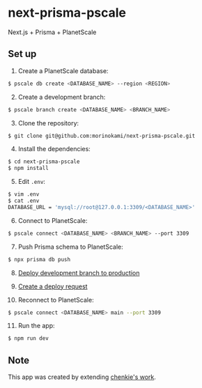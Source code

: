 # next-prisma-pscale

Next.js + Prisma + PlanetScale

## Set up

1. Create a PlanetScale database:

```sh
$ pscale db create <DATABASE_NAME> --region <REGION>
```

2. Create a development branch:

```sh
$ pscale branch create <DATABASE_NAME> <BRANCH_NAME>
```

3. Clone the repository:

```sh
$ git clone git@github.com:morinokami/next-prisma-pscale.git
```

4. Install the dependencies:

```sh
$ cd next-prisma-pscale
$ npm install
``` 

5. Edit `.env`:

```sh
$ vim .env
$ cat .env
DATABASE_URL = 'mysql://root@127.0.0.1:3309/<DATABASE_NAME>'
```

6. Connect to PlanetScale:

```sh
$ pscale connect <DATABASE_NAME> <BRANCH_NAME> --port 3309
```

7. Push Prisma schema to PlanetScale:

```sh
$ npx prisma db push
```

8. [Deploy development branch to production](https://docs.planetscale.com/tutorials/prisma-quickstart#deploy-development-branch-to-production)

9. [Create a deploy request](https://docs.planetscale.com/tutorials/prisma-quickstart#create-a-deploy-request)

10. Reconnect to PlanetScale:

```sh
$ pscale connect <DATABASE_NAME> main --port 3309
```

11. Run the app:

```sh
$ npm run dev
```

## Note

This app was created by extending [chenkie's work](https://github.com/chenkie/next-prisma).
